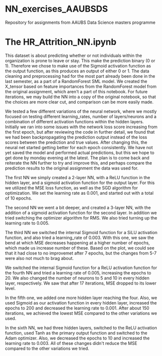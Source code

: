 # NN_exercises_AAUBSDS
Repository for assignments from AAUBS Data Science masters programme

# The HR_Attrition_NN.ipynb
This dataset is about predicting whether or not individuals within the organization is prone to leave or stay. This make the prediction binary (0 or 1). Therefore we chose to make use of the Sigmoid activation function as the output function, as this produces an output of either 0 or 1. The data cleaning and preprocessing had for the most part already been done in the last semester, as a part of a RandomForest SML model.
We created the X_tensor based on feature importances from the RandomForest model from the original assignment, which aren't a part of this notebook. For future iterations, we may build the NN into a copy of the original notebook, so that the choices are more clear cut, and comparison can be more easily made. 

We tested a few different variations of the neural network, where we mostly focused on testing different learning_rates, number of layers/neurons and a combination of different activation functions within the hidden layers. Initially we ran into some issues with the network loss score increasing from the first epoch, but after reviewing the code in further detail, we found that we had been backpropagating the prediction output instead of the loss scores between the prediction and true values. After changing this, the neural net started getting better for each epoch consistently. We have not yet saved the model and performed actual predictions, but this we hope to get done by monday evening at the latest. The plan is to come back and reiterate the NN further to try and improve this, and perhaps compare the prediction results to the original assignment the data was used for. 

The first NN we simply created a 2-layer NN, with a ReLU function in the hidden layer, and a sigmoid activation function for the output layer. For this we utilized the MSE loss function, as well as the SGD algorithm for optimization. We set the learning rate as 0.001, and started out with a total of 10 epochs.

The second NN we went a bit deeper, and created a 3-layer NN, with the addition of a sigmoid activation function for the second layer. In addition we tried switching the optimizer algorithm for RMS. We also tried turning up the learning rate to 0.005.

The third NN we switched the internal Sigmoid function for a SiLU activation function, and also tried a learning_rate of 0.003. With this one, we saw the bend at which MSE decreases happening at a higher number of epochs, which made us increase number of these. Based on the plot, we could see that it had close to no improvemet after 7 epochs, but the changes from 5-7 were also not much to brag about.

We switched the internal Sigmoid function for a ReLU activation function for the fourth NN and tried a learning rate of 0.005, increasing the epochs to 20. We also changed the number of neurons to 5 and 10 in every hidden layer, respectively. We saw that after 17 iterations, MSE dropped to its lower level.

In the fifth one, we added one more hidden layer reaching the four. Also, we used Sigmoid as our activation function in every hidden layer, increased the epochs to 200 and decreased the learning rate to 0.001. 
After about 150 iterations, we achieved the lowest MSE compared to the other variations we used.

In the sixth NN, we had three hidden layers, switched to the ReLU activation function, used Tanh as the primary output function and switched to the Adam optimizer. Also, we decreased the epochs to 10 and increased the learning rate to 0.003. All of these changes didn't reduce the MSE compared to the other variations we tried.
